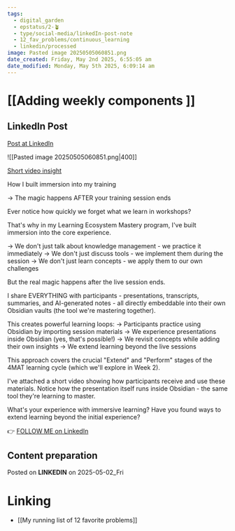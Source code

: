 ```yaml
---
tags:
  - digital_garden
  - epstatus/2-🪴
  - type/social-media/linkedIn-post-note
  - 12_fav_problems/continuous_learning
  - linkedin/processed
image: Pasted image 20250505060851.png
date_created: Friday, May 2nd 2025, 6:55:05 am
date_modified: Monday, May 5th 2025, 6:09:14 am
---
```

# [[Adding weekly components ]]
## LinkedIn Post
[Post at LinkedIn](https://www.linkedin.com/posts/sebastiankamilli_how-i-built-immersion-into-my-training-activity-7323950254683279360-CHhN?utm_source=share&utm_medium=member_desktop&rcm=ACoAAA1M1pkBgWCYPhT45EpfLiHzViQqRWNCIv4)

![[Pasted image 20250505060851.png|400]]


[Short video insight](https://www.youtube.com/watch?v=GM-4qHT77jc)

How I built immersion into my training

→ The magic happens AFTER your training session ends

Ever notice how quickly we forget what we learn in workshops?

That's why in my Learning Ecosystem Mastery program, 
I've built immersion into the core experience.

→ We don't just talk about knowledge management - we practice it immediately
→ We don't just discuss tools - we implement them during the session
→ We don't just learn concepts - we apply them to our own challenges

But the real magic happens after the live session ends.

I share EVERYTHING with participants - 
presentations, transcripts, summaries, and AI-generated notes - 
all directly embeddable into their own Obsidian vaults 
(the tool we're mastering together).

This creates powerful learning loops:
→ Participants practice using Obsidian by importing session materials
→ We experience presentations inside Obsidian (yes, that's possible!)
→ We revisit concepts while adding their own insights
→ We  extend learning beyond the live sessions

This approach covers the crucial "Extend" and "Perform" stages of the 4MAT learning cycle (which we'll explore in Week 2).

I've attached a short video showing how participants receive and use these materials. Notice how the presentation itself runs inside Obsidian - the same tool they're learning to master.

What's your experience with immersive learning? 
Have you found ways to extend learning beyond the initial experience?

👉 [FOLLOW ME on LinkedIn](https://www.linkedin.com/comm/mynetwork/discovery-see-all?usecase=PEOPLE_FOLLOWS&followMember=sebastiankamilli)

## Content preparation

Posted on **LINKEDIN** on 2025-05-02_Fri
# Linking
+ [[My running list of 12 favorite problems]]